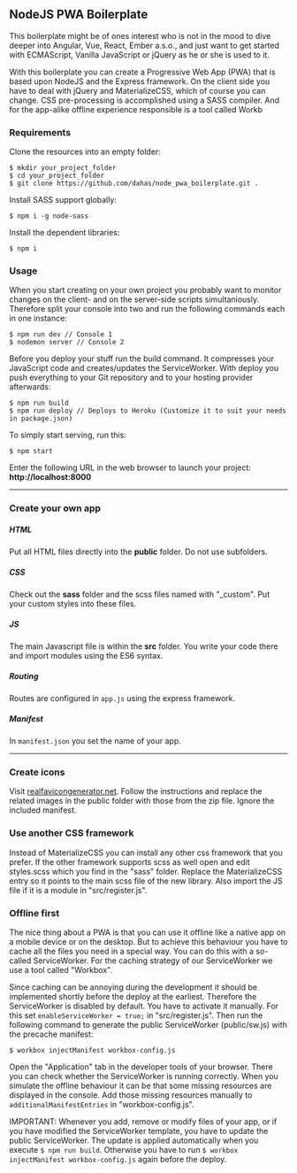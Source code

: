 ## NodeJS PWA Boilerplate

This boilerplate might be of ones interest who is not in the mood to dive deeper into Angular, Vue, React, Ember a.s.o., and just want to get started with ECMAScript, Vanilla JavaScript or jQuery as he or she is used to it.

With this boilerplate you can create a Progressive Web App (PWA) that is based upon NodeJS and the Express framework. On the client side you have to deal with jQuery and MaterializeCSS, which of course you can change. CSS pre-processing is accomplished using a SASS compiler. And for the app-alike offline experience responsible is a tool called Workb

### Requirements

Clone the resources into an empty folder:
```
$ mkdir your_project_folder
$ cd your_project_folder
$ git clone https://github.com/dahas/node_pwa_boilerplate.git .
```

Install SASS support globally:

```
$ npm i -g node-sass
```

Install the dependent libraries:
```
$ npm i
```

### Usage

When you start creating on your own project you probably want to monitor changes on the client- and on the server-side scripts simultaniously. Therefore split your console into two and run the following commands each in one instance:

```
$ npm run dev // Console 1
$ nodemon server // Console 2
```

Before you deploy your stuff run the build command. It compresses your JavaScript code and creates/updates the ServiceWorker. With deploy you push everything to your Git repository and to your hosting provider afterwards:

```
$ npm run build
$ npm run deploy // Deploys to Heroku (Customize it to suit your needs in package.json)
```

To simply start serving, run this:

```
$ npm start
```

Enter the following URL in the web browser to launch your project:  
**http://localhost:8000**

<hr>

### Create your own app  

##### HTML

Put all HTML files directly into the **public** folder. Do not use subfolders.

##### CSS

Check out the **sass** folder and the scss files named with "_custom". Put your custom styles into these files.

##### JS

The main Javascript file is within the **src** folder. You write your code there and import modules using the ES6 syntax.

##### Routing

Routes are configured in `app.js` using the express framework. 

##### Manifest

In `manifest.json` you set the name of your app.

<hr>

### Create icons

Visit [realfavicongenerator.net](https://realfavicongenerator.net). Follow the instructions and replace the related images in the public folder with those from the zip file. Ignore the included manifest.

### Use another CSS framework

Instead of MaterializeCSS you can install any other css framework that you prefer. If the other framework supports scss as well open and edit styles.scss which you find in the "sass" folder. Replace the MaterializeCSS entry so it points to the main scss file of the new library. Also import the JS file if it is a module in "src/register.js".

### Offline first

The nice thing about a PWA is that you can use it offline like a native app on a mobile device or on the desktop. But to achieve this behaviour you have to cache all the files you need in a special way. You can do this with a so-called ServiceWorker. For the caching strategy of our ServiceWorker we use a tool called "Workbox". 

Since caching can be annoying during the development it should be implemented shortly before the deploy at the earliest. Therefore the ServiceWorker is disabled by default. You have to activate it manually. For this set `enableServiceWorker = true;` in "src/register.js". Then run the following command to generate the public ServiceWorker (public/sw.js) with the precache manifest:

```
$ workbox injectManifest workbox-config.js
```

Open the "Application" tab in the developer tools of your browser. There you can check whether the ServiceWorker is running correctly. When you simulate the offline behaviour it can be that some missing resources are displayed in the console. Add those missing resources manually to `additionalManifestEntries` in "workbox-config.js".

IMPORTANT: Whenever you add, remove or modify files of your app, or if you have modified the ServiceWorker template, you have to update the public ServiceWorker. The update is applied automatically when you execute `$ npm run build`. Otherwise you have to run `$ workbox injectManifest workbox-config.js` again before the deploy.